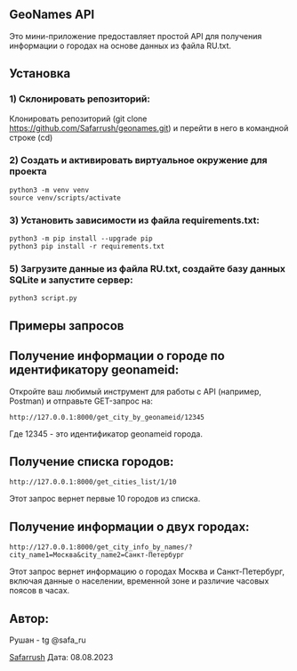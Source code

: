 ## GeoNames API
Это мини-приложение предоставляет простой API для получения информации о городах на основе данных из файла RU.txt.

## Установка

### 1) Склонировать репозиторий:
Клонировать репозиторий (git clone https://github.com/Safarrush/geonames.git) и перейти в него в командной строке (cd)

### 2) Создать и активировать виртуальное окружение для проекта
```
python3 -m venv venv
source venv/scripts/activate
```
### 3) Установить зависимости из файла requirements.txt:
```
python3 -m pip install --upgrade pip
python3 pip install -r requirements.txt
```
### 5) Загрузите данные из файла RU.txt, создайте базу данных SQLite и запустите сервер:
```
python3 script.py
```
## Примеры запросов

## Получение информации о городе по идентификатору geonameid:
Откройте ваш любимый инструмент для работы с API (например, Postman) и отправьте GET-запрос на:

```
http://127.0.0.1:8000/get_city_by_geonameid/12345
```
Где 12345 - это идентификатор geonameid города.

## Получение списка городов:
```
http://127.0.0.1:8000/get_cities_list/1/10
```
Этот запрос вернет первые 10 городов из списка.

## Получение информации о двух городах:
```
http://127.0.0.1:8000/get_city_info_by_names/?city_name1=Москва&city_name2=Санкт-Петербург

```
Этот запрос вернет информацию о городах Москва и Санкт-Петербург, включая данные о населении, временной зоне и различие часовых поясов в часах.

Автор:
----------
Рушан - tg @safa_ru

[Safarrush](https://github.com/Safarrush)
Дата: 08.08.2023
